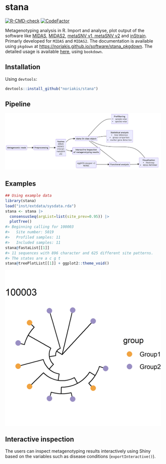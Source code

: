 
<!-- README.md is generated from README.Rmd. Please edit that file -->

# stana

<!-- badges: start -->

[![R-CMD-check](https://github.com/noriakis/stana/actions/workflows/R-CMD-check.yaml/badge.svg)](https://github.com/noriakis/stana/actions/workflows/R-CMD-check.yaml)
[![CodeFactor](https://www.codefactor.io/repository/github/noriakis/stana/badge)](https://www.codefactor.io/repository/github/noriakis/stana)
<!-- badges: end -->

Metagenotyping analysis in R. Import and analyse, plot output of the
software like [MIDAS](https://github.com/snayfach/MIDAS),
[MIDAS2](https://github.com/czbiohub/MIDAS2), [metaSNV v1, metaSNV
v2](https://github.com/metasnv-tool/metaSNV) and
[inStrain](https://github.com/MrOlm/inStrain). Primarly developed for
`MIDAS` and `MIDAS2`. The documentation is available using `pkgdown` at
<https://noriakis.github.io/software/stana_pkgdown>. The detailed usage
is available [here](https://noriakis.github.io/software/stana), using
`bookdown`.

## Installation

Using `devtools`:

``` r
devtools::install_github("noriakis/stana")
```

## Pipeline

<img src="https://github.com/noriakis/software/blob/main/images/stana_pipeline.png?raw=true" width="800px">

## Examples

``` r
## Using example data
library(stana)
load("inst/extdata/sysdata.rda")
stana <- stana |>
  consensusSeq(argList=list(site_prev=0.95)) |>
  plotTree()
#> Beginning calling for 100003
#>   Site number: 5019
#>   Profiled samples: 11
#>   Included samples: 11
stana@fastaList[[1]]
#> 11 sequences with 896 character and 625 different site patterns.
#> The states are a c g t
stana@treePlotList[[1]] + ggplot2::theme_void()
```

<img src="man/figures/README-unnamed-chunk-2-1.png" width="900" style="display: block; margin: auto;" />

## Interactive inspection

The users can inspect metagenotyping results interactively using Shiny
based on the variables such as disease conditions
(`exportInteractive()`).
